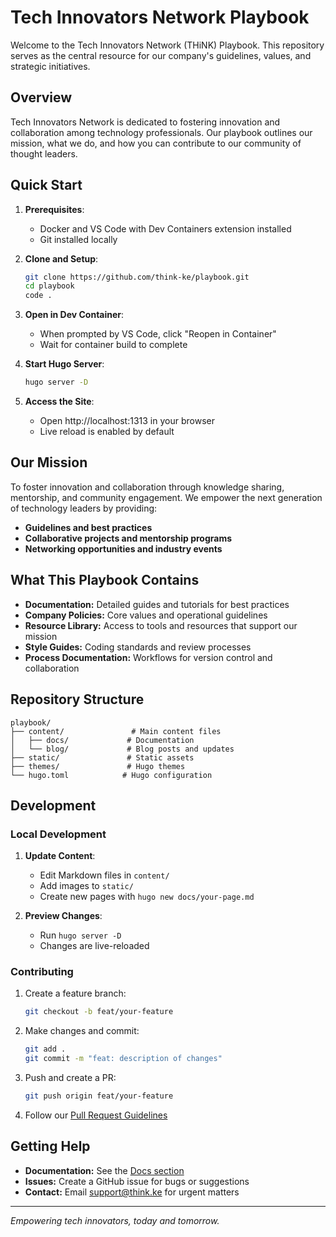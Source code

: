 # Tech Innovators Network Playbook

Welcome to the Tech Innovators Network (THiNK) Playbook. This repository serves as the central resource for our company's guidelines, values, and strategic initiatives.

## Overview

Tech Innovators Network is dedicated to fostering innovation and collaboration among technology professionals. Our playbook outlines our mission, what we do, and how you can contribute to our community of thought leaders.

## Quick Start

1. **Prerequisites**:
   - Docker and VS Code with Dev Containers extension installed
   - Git installed locally
   
2. **Clone and Setup**:
   ```bash
   git clone https://github.com/think-ke/playbook.git
   cd playbook
   code .
   ```
   
3. **Open in Dev Container**:
   - When prompted by VS Code, click "Reopen in Container"
   - Wait for container build to complete

4. **Start Hugo Server**:
   ```bash
   hugo server -D
   ```
   
5. **Access the Site**:
   - Open http://localhost:1313 in your browser
   - Live reload is enabled by default

## Our Mission

To foster innovation and collaboration through knowledge sharing, mentorship, and community engagement. We empower the next generation of technology leaders by providing:
- **Guidelines and best practices**
- **Collaborative projects and mentorship programs**
- **Networking opportunities and industry events**

## What This Playbook Contains

- **Documentation:** Detailed guides and tutorials for best practices
- **Company Policies:** Core values and operational guidelines
- **Resource Library:** Access to tools and resources that support our mission
- **Style Guides:** Coding standards and review processes
- **Process Documentation:** Workflows for version control and collaboration

## Repository Structure

```
playbook/
├── content/               # Main content files
│   ├── docs/             # Documentation
│   └── blog/             # Blog posts and updates
├── static/               # Static assets
├── themes/               # Hugo themes
└── hugo.toml            # Hugo configuration
```

## Development

### Local Development

1. **Update Content**:
   - Edit Markdown files in `content/`
   - Add images to `static/`
   - Create new pages with `hugo new docs/your-page.md`

2. **Preview Changes**:
   - Run `hugo server -D`
   - Changes are live-reloaded

### Contributing

1. Create a feature branch:
   ```bash
   git checkout -b feat/your-feature
   ```

2. Make changes and commit:
   ```bash
   git add .
   git commit -m "feat: description of changes"
   ```

3. Push and create a PR:
   ```bash
   git push origin feat/your-feature
   ```

4. Follow our [Pull Request Guidelines](content/docs/style-guide/pull-requests/creating-pull-requests.md)

## Getting Help

- **Documentation:** See the [Docs section](/content/docs/index.md)
- **Issues:** Create a GitHub issue for bugs or suggestions
- **Contact:** Email support@think.ke for urgent matters

---

*Empowering tech innovators, today and tomorrow.*

